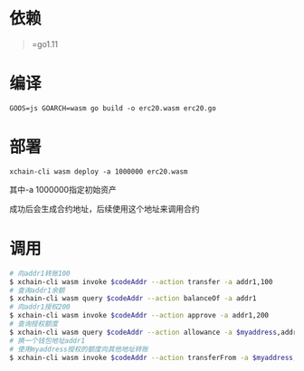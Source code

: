 # 依赖
>=go1.11

# 编译

`GOOS=js GOARCH=wasm go build -o erc20.wasm erc20.go`

# 部署

`xchain-cli wasm deploy -a 1000000 erc20.wasm`

其中-a 1000000指定初始资产

成功后会生成合约地址，后续使用这个地址来调用合约

# 调用

``` bash
# 向addr1转账100
$ xchain-cli wasm invoke $codeAddr --action transfer -a addr1,100
# 查询addr1余额
$ xchain-cli wasm query $codeAddr --action balanceOf -a addr1
# 向addr1授权200
$ xchain-cli wasm invoke $codeAddr --action approve -a addr1,200
# 查询授权额度
$ xchain-cli wasm query $codeAddr --action allowance -a $myaddress,addr1
# 换一个钱包地址addr1
# 使用myaddress授权的额度向其他地址转账
$ xchain-cli wasm invoke $codeAddr --action transferFrom -a $myaddress,addr2,200
```
